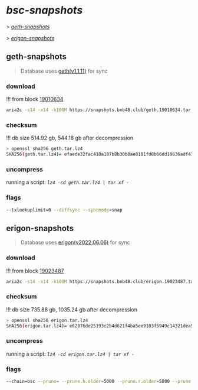 # *bsc-snapshots*


*\> [geth-snapshots](#geth-snapshots)*

*\> [erigon-snapshots](#erigon-snapshots)*


## geth-snapshots


> Database uses [geth(v1.1.11)](https://github.com/bnb-chain/bsc/releases/tag/v1.1.11) for sync


### download

<!-- begin_geth -->

!!! from block [19010634](https://bscscan.com/block/19010634)
```bash
aria2c -s14 -x14 -k100M https://snapshots.bnb48.club/geth.19010634.tar.lz4 -o geth.tar.lz4
```


### checksum


!!! db size 514.92 gb, 544.18 gb after decompression
```bash
> openssl sha256 geth.tar.lz4
SHA256(geth.tar.lz4)= efaede32fac418a187b8b30b8ae8181fd8b66dd19636adf478de545de6707825
```

<!-- end_geth -->

### uncompress


running a script: _`lz4 -cd geth.tar.lz4 | tar xf -`_


### flags


```bash
--txlookuplimit=0 --diffsync --syncmode=snap
```


## erigon-snapshots


> Database uses [erigon(v2022.06.06)](https://github.com/ledgerwatch/erigon/releases/tag/v2022.06.06) for sync


### download

<!-- begin_erigon -->

!!! from block [19023487](https://bscscan.com/block/19023487)
```bash
aria2c -s14 -x14 -k100M https://snapshots.bnb48.club/erigon.19023487.tar.lz4 -o erigon.tar.lz4
```


### checksum


!!! db size 735.88 gb, 1035.24 gb after decompression
```bash
> openssl sha256 erigon.tar.lz4
SHA256(erigon.tar.lz4)= e62076de25193c2b4d621f4ba5ee9103f5949c14321dea5b90fd33a3c1a59eec
```

<!-- end_erigon -->

### uncompress


running a script: _`lz4 -cd erigon.tar.lz4 | tar xf -`_


### flags


```bash
--chain=bsc --prune= --prune.h.older=5000 --prune.r.older=5000 --prune.t.older=5000 --prune.c.older=5000 --db.pagesize=16k
```
